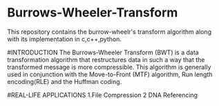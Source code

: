 # Burrows-Wheeler-Transform
This repository contains the burrow-wheelr's transform algorithm along with its implementation in c,c++,python.

#INTRODUCTION
The Burrows-Wheeler Transform (BWT) is a data transformation algorithm that restructures data in such a way that the transformed message is more compressible. This algorithm is generally used in conjunction with the Move-to-Front (MTF) algorithm, Run length encoding(RLE) and the Huffman coding.

#REAL-LIFE APPLICATIONS
1.File Compression
2 DNA Referencing
